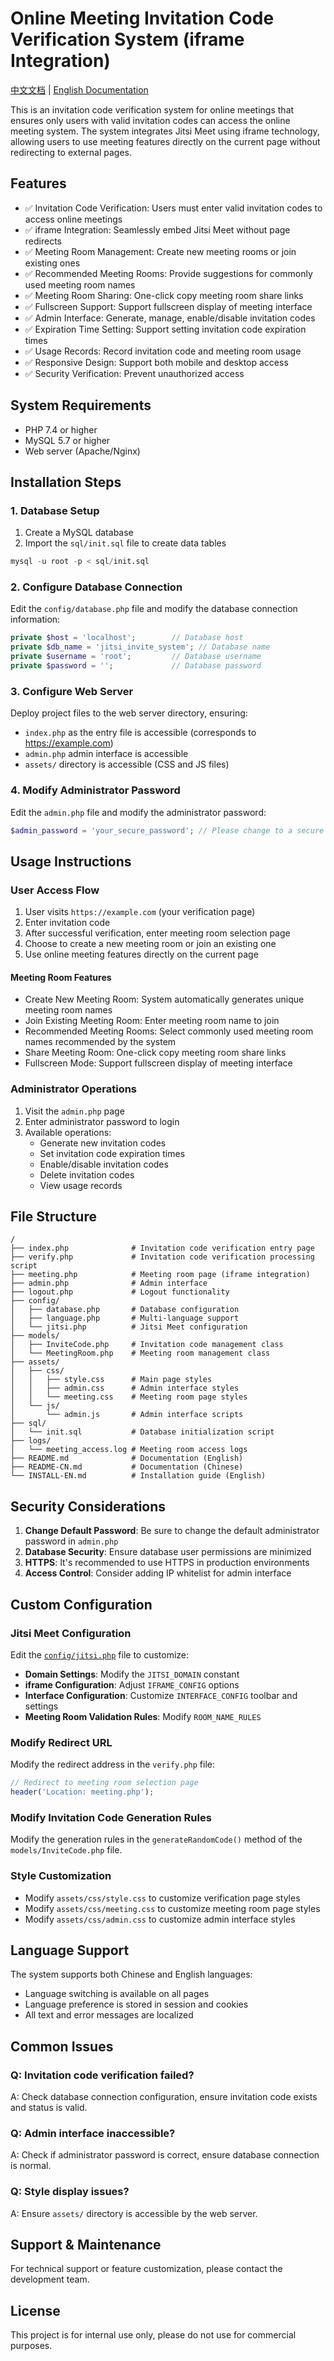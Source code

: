 # Online Meeting Invitation Code Verification System (iframe Integration)

[中文文档](README-CN.md) | [English Documentation](README.md)

This is an invitation code verification system for online meetings that ensures only users with valid invitation codes can access the online meeting system. The system integrates Jitsi Meet using iframe technology, allowing users to use meeting features directly on the current page without redirecting to external pages.

## Features

- ✅ Invitation Code Verification: Users must enter valid invitation codes to access online meetings
- ✅ iframe Integration: Seamlessly embed Jitsi Meet without page redirects
- ✅ Meeting Room Management: Create new meeting rooms or join existing ones
- ✅ Recommended Meeting Rooms: Provide suggestions for commonly used meeting room names
- ✅ Meeting Room Sharing: One-click copy meeting room share links
- ✅ Fullscreen Support: Support fullscreen display of meeting interface
- ✅ Admin Interface: Generate, manage, enable/disable invitation codes
- ✅ Expiration Time Setting: Support setting invitation code expiration times
- ✅ Usage Records: Record invitation code and meeting room usage
- ✅ Responsive Design: Support both mobile and desktop access
- ✅ Security Verification: Prevent unauthorized access

## System Requirements

- PHP 7.4 or higher
- MySQL 5.7 or higher
- Web server (Apache/Nginx)

## Installation Steps

### 1. Database Setup

1. Create a MySQL database
2. Import the `sql/init.sql` file to create data tables
```sql
mysql -u root -p < sql/init.sql
```

### 2. Configure Database Connection

Edit the `config/database.php` file and modify the database connection information:

```php
private $host = 'localhost';        // Database host
private $db_name = 'jitsi_invite_system'; // Database name
private $username = 'root';         // Database username
private $password = '';             // Database password
```

### 3. Configure Web Server

Deploy project files to the web server directory, ensuring:
- `index.php` as the entry file is accessible (corresponds to https://example.com)
- `admin.php` admin interface is accessible
- `assets/` directory is accessible (CSS and JS files)

### 4. Modify Administrator Password

Edit the `admin.php` file and modify the administrator password:

```php
$admin_password = 'your_secure_password'; // Please change to a secure password
```

## Usage Instructions

### User Access Flow

1. User visits `https://example.com` (your verification page)
2. Enter invitation code
3. After successful verification, enter meeting room selection page
4. Choose to create a new meeting room or join an existing one
5. Use online meeting features directly on the current page

#### Meeting Room Features
- Create New Meeting Room: System automatically generates unique meeting room names
- Join Existing Meeting Room: Enter meeting room name to join
- Recommended Meeting Rooms: Select commonly used meeting room names recommended by the system
- Share Meeting Room: One-click copy meeting room share links
- Fullscreen Mode: Support fullscreen display of meeting interface

### Administrator Operations

1. Visit the `admin.php` page
2. Enter administrator password to login
3. Available operations:
   - Generate new invitation codes
   - Set invitation code expiration times
   - Enable/disable invitation codes
   - Delete invitation codes
   - View usage records

## File Structure

```
/
├── index.php              # Invitation code verification entry page
├── verify.php             # Invitation code verification processing script
├── meeting.php            # Meeting room page (iframe integration)
├── admin.php              # Admin interface
├── logout.php             # Logout functionality
├── config/
│   ├── database.php       # Database configuration
│   ├── language.php       # Multi-language support
│   └── jitsi.php          # Jitsi Meet configuration
├── models/
│   ├── InviteCode.php     # Invitation code management class
│   └── MeetingRoom.php    # Meeting room management class
├── assets/
│   ├── css/
│   │   ├── style.css      # Main page styles
│   │   ├── admin.css      # Admin interface styles
│   │   └── meeting.css    # Meeting room page styles
│   └── js/
│       └── admin.js       # Admin interface scripts
├── sql/
│   └── init.sql           # Database initialization script
├── logs/
│   └── meeting_access.log # Meeting room access logs
├── README.md              # Documentation (English)
├── README-CN.md           # Documentation (Chinese)
└── INSTALL-EN.md          # Installation guide (English)
```

## Security Considerations

1. **Change Default Password**: Be sure to change the default administrator password in `admin.php`
2. **Database Security**: Ensure database user permissions are minimized
3. **HTTPS**: It's recommended to use HTTPS in production environments
4. **Access Control**: Consider adding IP whitelist for admin interface

## Custom Configuration

### Jitsi Meet Configuration
Edit the [`config/jitsi.php`](config/jitsi.php) file to customize:
- **Domain Settings**: Modify the `JITSI_DOMAIN` constant
- **iframe Configuration**: Adjust `IFRAME_CONFIG` options
- **Interface Configuration**: Customize `INTERFACE_CONFIG` toolbar and settings
- **Meeting Room Validation Rules**: Modify `ROOM_NAME_RULES`

### Modify Redirect URL

Modify the redirect address in the `verify.php` file:

```php
// Redirect to meeting room selection page
header('Location: meeting.php');
```

### Modify Invitation Code Generation Rules

Modify the generation rules in the `generateRandomCode()` method of the `models/InviteCode.php` file.

### Style Customization

- Modify `assets/css/style.css` to customize verification page styles
- Modify `assets/css/meeting.css` to customize meeting room page styles
- Modify `assets/css/admin.css` to customize admin interface styles

## Language Support

The system supports both Chinese and English languages:

- Language switching is available on all pages
- Language preference is stored in session and cookies
- All text and error messages are localized
## Common Issues

### Q: Invitation code verification failed?
A: Check database connection configuration, ensure invitation code exists and status is valid.

### Q: Admin interface inaccessible?
A: Check if administrator password is correct, ensure database connection is normal.

### Q: Style display issues?
A: Ensure `assets/` directory is accessible by the web server.

## Support & Maintenance

For technical support or feature customization, please contact the development team.

## License

This project is for internal use only, please do not use for commercial purposes.